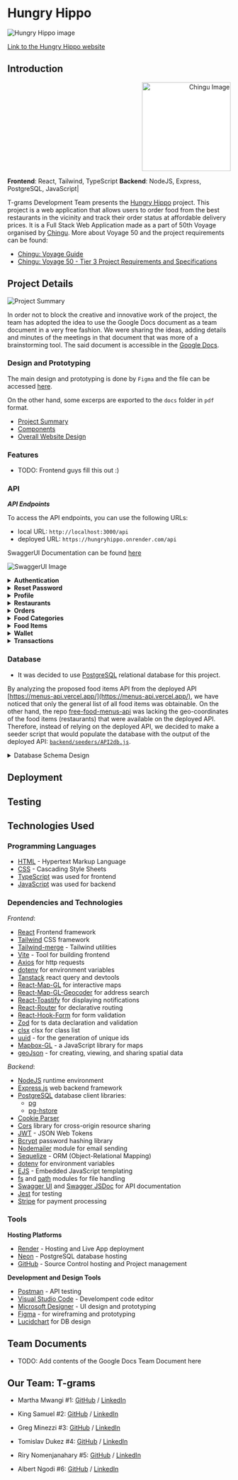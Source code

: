 # Hungry Hippo

![Hungry Hippo image](./docs/Title.png)

[Link to the Hungry Hippo website](https://hungryhippo-tgrams.onrender.com/)


## Introduction
<div style="text-align: right;">
  <img src="https://www.chingu.io/logo-with-text-192.png" alt="Chingu Image" style="width:200px; background-color:white;"/>
</div>

**Frontend**: React, Tailwind, TypeScript
**Backend**: NodeJS, Express, PostgreSQL, JavaScript|

T-grams Development Team presents the [Hungry Hippo](https://hungryhippo-tgrams.onrender.com/) project. This project is a web application that allows users to order food from the best restaurants in the vicinity and track their order status at affordable delivery prices.
It is a Full Stack Web Application made as a part of 50th Voyage organised by [Chingu](https://www.chingu.io/). More about Voyage 50 and the project requirements can be found:
  - [Chingu: Voyage Guide](https://github.com/chingu-voyages/Handbook/blob/main/docs/guides/voyage/voyage.md)
  - [Chingu: Voyage 50 - Tier 3 Project Requirements and Specifications](https://github.com/chingu-voyages/voyage-project-tier3-restaurantsim)

## Project Details
![Project Summary](./docs/ProjectSummary.png)

In order not to block the creative and innovative work of the project, the team has adopted the idea to use the Google Docs document as a team document in a very free fashion. We were sharing the ideas, adding details and minutes of the meetings in that document that was more of a brainstorming tool. The said document is accessible in the [Google Docs](https://docs.google.com/document/d/15vURBkOasLmq5THwEN9E6Dexm1B_NtrjHpaKKm70jZI).


### Design and Prototyping

The main design and prototyping is done by `Figma` and the file can be accessed [here](https://www.figma.com/design/jO2jiYuSf1iA3Eh3d0gbgb/Hungry-Hippo?node-id=1-172&t=0XKynAkPYrcUWODA-0).

On the other hand, some excerps are exported to the `docs` folder in `pdf` format.

- [Project Summary](./docs/wireframes/ProjectSummary.png)
- [Components](./docs/wireframes/components.pdf)
- [Overall Website Design](./docs/wireframes/website.pdf)


### Features

- TODO: Frontend guys fill this out :)


### API

***API Endpoints***

To access the API endpoints, you can use the following URLs:

- local URL: `http://localhost:3000/api`
- deployed URL: `https://hungryhippo.onrender.com/api`

SwaggerUI Documentation can be found [here](https://hungryhippo.onrender.com/api/docs)

![SwaggerUI Image](./docs/swaggerUI.png)

<details>
<summary><strong>Authentication</strong></summary>

- Signup: /auth/signup` - <font style="color:green">POST</font> - raw/json data
  ```json
  {
    "username": "testuser",
    "email": "3JFJt@example.com",
    "password": "testpassword",
    "confirmPassword": "testpassword",
    *"firstName": "test",*
    *"lastName": "test",*
    *"contact": "1234567890"*
  }
- Login: `/auth/login` - <font style="color:green">POST</font> - raw/json data
  ```json
  {
    "username": "testuser", // or "email": "3JFJt@example.com"
    "password": "testpassword"
  }
- Logout: `/auth/logout` - <font style="color:green">POST</font>
- Refresh Token: `/api/auth/refresh-token` - <font style="color:red">GET</font>
</details>

<details>
<summary><strong>Reset Password</strong></summary>

- Reset Password email: `/resetpassword/send-password-reset-email` - <font style="color:green">POST</font> - raw/json data
  ```json
  {
    "email": "john.doe@example.com"
  }
- Reset link: `/resetpassword/reset-link/{token}` - <font style="color:red">GET</font>
  - it will redirect to the reset password page
- Reset Password: `/resetpassword/reset-password` - <font style="color:green">POST</font> - raw/json data
  ```json
  {
  "password": "newpassword123",
  "confirmPassword": "newpassword123"
    }
</details>

<details>
<summary><strong>Profile</strong></summary>

- Profile: `/api/auth/profile` - <font style="color:red">GET</font>
  **Food Items Search**
- Get All: `/api/fooditems/items` - <font style="color:red">GET</font> - raw/json data
  ```json
  {
  "password": "newpassword123",
  "confirmPassword": "newpassword123"
  }
- Update Profile: `/api/profile` - <font style="color:green">PUT</font> - raw/json data
  ```json
  {
  "username": "johndoe",
  "email": "johndoe@example.com",
  "firstName": "John",
  "lastName": "Doe"
  }
</details>

<details>
<summary><strong>Restaurants</strong></summary>

- Get all Nearby Restaurants (5km distance): `/api/nearbyrestaurants` - <font style="color:red">GET</font>
  ```json
  {
  "longitude": 40.6782,
  "latitude": -73.9442
  }
</details>

<details>
<summary><strong>Orders</strong></summary>

- Create Order: `/order/create-order` - <font style="color:green">POST</font> - raw/json data
  ```json 
  {
  "deliveryAddress": "whatever4",
  "deliveryDate": "2024-08-05",
  "deliveryTime": "14:00",
  "foodItems": [
    {
      "itemId": "1",
      "quantity": 1
    },
    {
      "itemId": 200,
      "quantity": 5
    },
    {
      "itemId": 4,
      "quantity": 2
    }
    ]
  }

- Get Order by Id: `/order/get-order/{orderId}` - <font style="color:red">GET</font>

- Get Orders by User: `/order/get-orders` - <font style="color:red">GET</font>

- Cancel Order: `/order/cancel/{orderId}` - <font style="color:green">PUT</font> - raw/json data
</details>

<details>
<summary><strong>Food Categories</strong></summary>

- Get all Food Categories: `/foodcategories` - <font style="color:red">GET</font>
</details>

<details>
<summary><strong>Food Items</strong></summary>

- Get Food Items: `?[foodItemId={id}&][categoryId={id}&][restaurantId={id}&country={country string}]` - <font style="color:red">GET</font>

</details>

<details>
<summary><strong>Wallet</strong></summary>

- Request Account Topup: `/wallets/requestAccountTopup` - <font style="color:green">POST</font> - raw/json data
  ```json {
    "amount": 50
  }
- Make Payment: `/wallets/makePayment` - <font style="color:green">POST</font> - raw/json data
  ```json {
    "amount": 30,
    "orderId": "order_123456"
  }
- Get Account Details: `/wallets` - <font style="color:red">GET</font>
</details>

<details>
<summary><strong>Transactions</strong></summary>

- Get Transactions: `/transactions` - <font style="color:red">GET</font>
</details>

### Database
- It was decided to use [PostgreSQL](https://www.postgresql.org/) relational database for this project.

By analyzing the proposed food items API from the deployed API [https://menus-api.vercel.app/](https://menus-api.vercel.app/), we have noticed that only the general list of all food items was obtainable. On the other hand, the repo [free-food-menus-api](https://github.com/igdev116/free-food-menus-api) was lacking the geo-coordinates of the food items (restaurants) that were available on the deployed API. Therefore, instead of relying on the deployed API, we decided to make a seeder script that would populate the database with the output of the deployed API: [`backend/seeders/API2db.js`](backend/seeders/API2db.js).

<details>
<summary>Database Schema Design</summary>

![Database Schema](./docs/Restaurant%20ERD.png)
</details>

## Deployment

## Testing

## Technologies Used
 
### Programming Languages
- [HTML](https://developer.mozilla.org/en-US/docs/Web/HTML) - Hypertext Markup Language
- [CSS](https://developer.mozilla.org/en-US/docs/Web/CSS) - Cascading Style Sheets
- [TypeScript](https://www.typescriptlang.org/) was used for frontend
- [JavaScript](https://developer.mozilla.org/en-US/docs/Web/JavaScript) was used for backend

### Dependencies and Technologies

*Frontend*:
  - [React](https://reactjs.org/) Frontend framework
  - [Tailwind](https://tailwindcss.com/) CSS framework
  - [Tailwind-merge](https://www.npmjs.com/package/tailwind-merge) - Tailwind utilities
  - [Vite](https://vitejs.dev/) - Tool for building frontend
  - [Axios](https://github.com/axios/axios) for http requests
  - [dotenv](https://www.npmjs.com/package/dotenv) for environment variables
  - [Tanstack](https://tanstack.com/) react query and devtools
  - [React-Map-GL](https://www.npmjs.com/package/react-map-gl) for interactive maps
  - [React-Map-GL-Geocoder](https://www.npmjs.com/package/react-map-gl-geocoder) for address search
  - [React-Toastify](https://www.npmjs.com/package/react-toastify) for displaying notifications
  - [React-Router](https://www.npmjs.com/package/react-router-dom) for declarative routing
  - [React-Hook-Form](https://www.npmjs.com/package/react-hook-form) for form validation
  - [Zod](https://www.npmjs.com/package/zod) for ts data declaration and validation
  - [clsx](https://www.npmjs.com/package/clsx) clsx for class list
  - [uuid](https://www.npmjs.com/package/uuid) - for the generation of unique ids
  - [Mapbox-GL](https://www.mapbox.com/mapbox-gl-js/) - a JavaScript library for maps
  - [geoJson](https://www.npmjs.com/package/geojson) - for creating, viewing, and sharing spatial data

*Backend*:
  - [NodeJS](https://nodejs.org/en/) runtime environment
  - [Express.js](https://expressjs.com/) web backend framework
  - [PostgreSQL](https://www.postgresql.org/) database client libraries:
    - [pg](https://www.npmjs.com/package/pg)
    - [pg-hstore](https://www.npmjs.com/package/pg-hstore)
  - [Cookie Parser](https://www.npmjs.com/package/cookie-parser)
  - [Cors](https://www.npmjs.com/package/cors) library for cross-origin resource sharing
  - [JWT](https://jwt.io/) - JSON Web Tokens
  - [Bcrypt](https://www.npmjs.com/package/bcrypt) password hashing library
  - [Nodemailer](https://nodemailer.com/) module for email sending
  - [Sequelize](https://sequelize.org/) - ORM (Object-Relational Mapping)
  - [dotenv](https://www.npmjs.com/package/dotenv) for environment variables
  - [EJS](https://www.npmjs.com/package/ejs) - Embedded JavaScript templating
  - [fs](https://nodejs.org/api/fs.html) and [path](https://nodejs.org/api/path.html) modules for file handling
  - [Swagger UI](https://swagger.io/) and [Swagger JSDoc](https://github.com/Surnet/swagger-jsdoc) for API documentation
  - [Jest](https://jestjs.io/) for testing
  - [Stripe](https://stripe.com/) for payment processing

### Tools

**Hosting Platforms**
- [Render](https://render.com/) - Hosting and Live App deployment
- [Neon](https://neon.tech/) - PostgreSQL database hosting
- [GitHub](https://github.com/) - Source Control hosting and Project management

**Development and Design Tools**
- [Postman](https://www.postman.com/) - API testing
- [Visual Studio Code](https://code.visualstudio.com/) - Develompent code editor
- [Microsoft Designer](https://www.microsoft.com/en-us/designer/) - UI design and prototyping
- [Figma](https://www.figma.com/) - for wireframing and prototyping
- [Lucidchart](https://www.lucidchart.com/) for DB design


## Team Documents

- TODO: Add contents of the Google Docs Team Document here



## Our Team: T-grams


- Martha Mwangi #1: [GitHub](https://github.com/marthamwangi) / [LinkedIn](https://linkedin.com/in/martymwangi)

- King Samuel #2: [GitHub](https://github.com/frugalcodes) / [LinkedIn](https://www.linkedin.com/in/samuel-igwe-031152226/)

- Greg Minezzi #3: [GitHub](https://github.com/minezzig) / [LinkedIn](https://linkedin.com/in/gregminezzi)

- Tomislav Dukez #4: [GitHub](https://github.com/tomdu3) / [LinkedIn](https://www.linkedin.com/in/tomislav-dukez-bb2349231/)

- Riry Nomenjanahary  #5: [GitHub](https://github.com/TiaDev7474) / [LinkedIn](https://linkedin.com/in/riry-nomenjanahary-a47a85264)

- Albert Ngodi  #6: [GitHub](https://github.com/ngodi) / [LinkedIn](https://linkedin.com/in/albertngodi)
